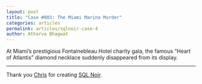 ```yaml
---
layout: post
title: "Case #003: The Miami Marina Murder"
categories: articles
permalink: articles/sqlnoir-case-4
author: Atharva Bhagwat
---
```

<!-- markdownlint-disable MD032 MD033 -->

At Miami’s prestigious Fontainebleau Hotel charity gala, the famous “Heart of Atlantis” diamond necklace suddenly disappeared from its display.

----

Thank you [Chris](https://github.com/hristo2612) for creating [SQL Noir](https://www.sqlnoir.com/).
